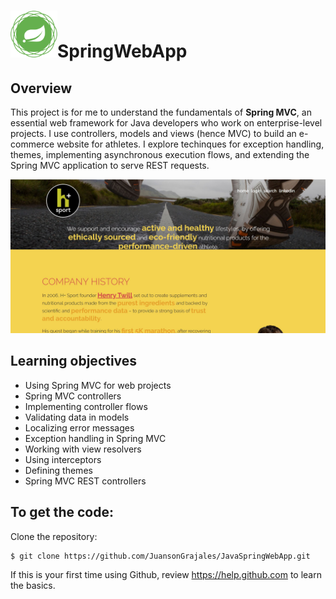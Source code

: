 # <img src="Assets/spring-framework.png" width=75>SpringWebApp
## Overview
This project is for me to understand the fundamentals of **Spring MVC**, an essential web framework for Java developers who work on enterprise-level projects. I use controllers, models and views (hence MVC) to build an e-commerce website for athletes. I explore techinques for exception handling, themes, implementing asynchronous execution flows, and extending the Spring MVC application to serve REST requests. 

<img src="Assets/homepage.JPG">

## Learning objectives 
  * Using Spring MVC for web projects 
  * Spring MVC controllers 
  * Implementing controller flows 
  * Validating data in models 
  * Localizing error messages 
  * Exception handling in Spring MVC 
  * Working with view resolvers 
  * Using interceptors 
  * Defining themes 
  * Spring MVC REST controllers

## To get the code:
Clone the repository:
```
$ git clone https://github.com/JuansonGrajales/JavaSpringWebApp.git
```
If this is your first time using Github, review https://help.github.com to learn the basics.

